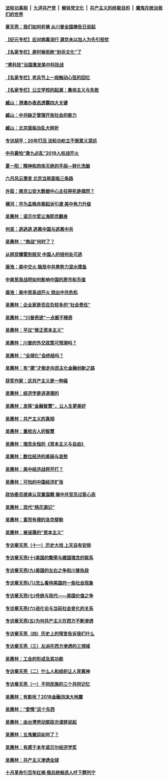 ####  [法轮功真相](../../../../basic/blob/master/README.md?t=04271801) &nbsp;|&nbsp; [九评共产党](../../../../9ping.md/blob/master/README.md?t=04271801) &nbsp;|&nbsp; [解体党文化](../../../../jtdwh.md/blob/master/README.md?t=04271801)  &nbsp;|&nbsp; [共产主义的终极目的](../../../../gczydzjmd.md/blob/master/README.md?t=04271801) &nbsp;|&nbsp; [魔鬼在统治我们的世界](../../../../mgztzwmdsj.md/blob/master/README.md?t=04271801) 

#### [章天亮：我们如何祈祷 从川普全国祷告日说起](../pages/nsc423/n11944627.md?t=04271801) 

#### [【纪元专栏】应对病毒流行 渥京未以加人为先引担忧](../pages/nsc423/n11875714.md?t=04271801) 

#### [【名家专栏】是时候拒绝“封杀文化”了](../pages/nsc423/n11814093.md?t=04271801) 

#### [“黑科技”治国激发美中科技战](../pages/nsc423/n11638056.md?t=04271801) 

#### [【名家专栏】老兵节上一段触动心弦的回忆](../pages/nsc423/n11646016.md?t=04271801) 

#### [【名家专栏】公立学校的起源：集体主义与失败](../pages/nsc423/n11601833.md?t=04271801) 

#### [臧山：港澳办表态透露四大关键](../pages/nsc423/n11421628.md?t=04271801) 

#### [臧山：中共缺乏管理开放社会的能力](../pages/nsc423/n11407457.md?t=04271801) 

#### [臧山：北京面临治乱大转折](../pages/nsc423/n11406895.md?t=04271801) 

#### [专访胡平：20年打压 法轮功屹立不倒意义深远](../pages/nsc423/n11398800.md?t=04271801) 

#### [中共最怕“逢九必乱”2019人权战开火](../pages/nsc423/n11385248.md?t=04271801) 

#### [夏一阳：精神和肉体灭绝的手段—转化洗脑](../pages/nsc423/n11368250.md?t=04271801) 

#### [六月风云激变 北京当局面临三条路](../pages/nsc423/n11313668.md?t=04271801) 

#### [许茹：南京公安大数据中心主任猝死是偶然？](../pages/nsc423/n11064744.md?t=04271801) 

#### [横河：华为孟晚舟案起诉引渡 美中角力升级](../pages/nsc423/n11027230.md?t=04271801) 

#### [吴惠林：诺贝尔奖让海耶克翻身](../pages/nsc423/n10890049.md?t=04271801) 

#### [何坚：逃逃逃 逃离中国与逃离中共](../pages/nsc423/n10592891.md?t=04271801) 

#### [吴惠林：“商战”何时了？](../pages/nsc423/n10573558.md?t=04271801) 

#### [从网贷爆雷到股灾 中国人的钱何处可逃](../pages/nsc423/n10572800.md?t=04271801) 

#### [唐浩：美中交火 隐现中共黑势力混水摸鱼](../pages/nsc423/n10544040.md?t=04271801) 

#### [中美贸易战将如何影响中国的房市和币值](../pages/nsc423/n10543697.md?t=04271801) 

#### [唐浩：美中贸易战开火 烧出中共危机](../pages/nsc423/n10540126.md?t=04271801) 

#### [吴惠林：企业家是否应负较多的“社会责任”](../pages/nsc423/n10535022.md?t=04271801) 

#### [吴惠林：“川普奇迹”一点都不稀奇](../pages/nsc423/n10512808.md?t=04271801) 

#### [吴惠林：平议“修正资本主义”](../pages/nsc423/n10495724.md?t=04271801) 

#### [吴惠林：川普的外交政策可预测吗？](../pages/nsc423/n10462387.md?t=04271801) 

#### [吴惠林：“全球化”会终结吗？](../pages/nsc423/n10452838.md?t=04271801) 

#### [吴惠林：有“德”才能走向民主化金融创新之路](../pages/nsc423/n10432292.md?t=04271801) 

#### [获奖作家：这共产主义是一种癌](../pages/nsc423/n10431541.md?t=04271801) 

#### [吴惠林：经济学是讲道德的](../pages/nsc423/n10398014.md?t=04271801) 

#### [吴惠林：发挥“金融智慧”，让人生更美好](../pages/nsc423/n10375019.md?t=04271801) 

#### [吴惠林：共产主义的真相](../pages/nsc423/n10351394.md?t=04271801) 

#### [吴惠林：重拾古人的智慧](../pages/nsc423/n10337691.md?t=04271801) 

#### [吴惠林：理念永恒的《资本主义与自由》](../pages/nsc423/n10316274.md?t=04271801) 

#### [吴惠林：数位经济的美丽与哀愁](../pages/nsc423/n10292946.md?t=04271801) 

#### [吴惠林：美中经济战将开打？](../pages/nsc423/n10258825.md?t=04271801) 

#### [吴惠林：可怕的中国经济扩张](../pages/nsc423/n10219147.md?t=04271801) 

#### [政协委员提承认双重国籍 揭中共官员过客心态](../pages/nsc423/n10208809.md?t=04271801) 

#### [吴惠林：现代“桃花源记”](../pages/nsc423/n10185234.md?t=04271801) 

#### [吴惠林：富而有德的洛克斐勒](../pages/nsc423/n10142264.md?t=04271801) 

#### [吴惠林：被诬蔑的“资本主义”](../pages/nsc423/n10124816.md?t=04271801) 

#### [专访章天亮（十一）历史大戏 上天自有安排](../pages/nsc423/n10094905.md?t=04271801) 

#### [专访章天亮(十)美国的繁荣与建国理念的联系](../pages/nsc423/n10094899.md?t=04271801) 

#### [专访章天亮(九)美国的左右之争和川普执政](../pages/nsc423/n10094889.md?t=04271801) 

#### [专访章天亮(八)怎么看待美国的一些社会现象](../pages/nsc423/n10094857.md?t=04271801) 

#### [专访章天亮(七)传统与现代——美国价值之争](../pages/nsc423/n10093140.md?t=04271801) 

#### [专访章天亮(六)进化论与当前社会变化的关系](../pages/nsc423/n10092036.md?t=04271801) 

#### [专访章天亮(五)为何共产主义在西方不断渗透](../pages/nsc423/n10083620.md?t=04271801) 

#### [专访章天亮（四）历史上的预言告诉我们什么](../pages/nsc423/n10083606.md?t=04271801) 

#### [专访章天亮（三）左派在西方渗透的三领域](../pages/nsc423/n10081115.md?t=04271801) 

#### [吴惠林：工会的形成及其功能](../pages/nsc423/n10080633.md?t=04271801) 

#### [专访章天亮（二）什么人和组织让人背离神](../pages/nsc423/n10076637.md?t=04271801) 

#### [专访章天亮（一）不同民族的三个共同记忆](../pages/nsc423/n10074188.md?t=04271801) 

#### [吴惠林：有影呒？2018金融泡沫大地震](../pages/nsc423/n10040534.md?t=04271801) 

#### [吴惠林：“爱情”这个东西](../pages/nsc423/n10019423.md?t=04271801) 

#### [吴惠林：由台湾劳动部政次请辞说起](../pages/nsc423/n9979679.md?t=04271801) 

#### [吴惠林：五鬼搬运如何了？](../pages/nsc423/n9925338.md?t=04271801) 

#### [吴惠林：有感于本年诺贝尔经济学奖](../pages/nsc423/n9871883.md?t=04271801) 

#### [吴惠林：共产主义渗透全球](../pages/nsc423/n9812748.md?t=04271801) 

#### [十月革命引百年红祸 俄总统候选人吁下葬列宁](../pages/nsc423/n9810182.md?t=04271801) 

